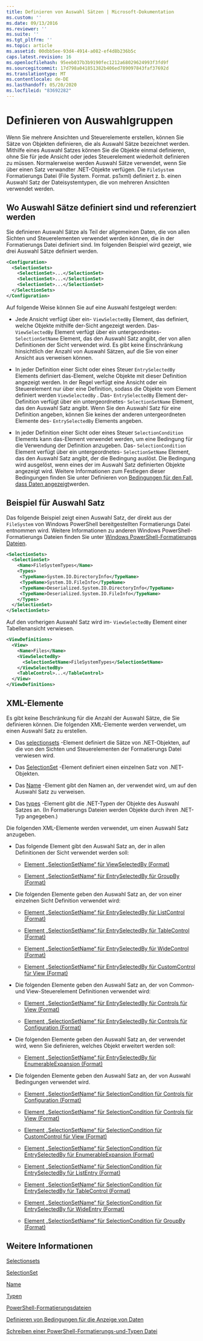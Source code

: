 ```yaml
---
title: Definieren von Auswahl Sätzen | Microsoft-Dokumentation
ms.custom: ''
ms.date: 09/13/2016
ms.reviewer: ''
ms.suite: ''
ms.tgt_pltfrm: ''
ms.topic: article
ms.assetid: 00dbb5ee-93d4-4914-a082-ef4d8b236b5c
caps.latest.revision: 16
ms.openlocfilehash: 95eeb037b3b9190fec1212a68029624993f3fd9f
ms.sourcegitcommit: 17d798a041851382b406ed789097843faf37692d
ms.translationtype: MT
ms.contentlocale: de-DE
ms.lasthandoff: 05/20/2020
ms.locfileid: "83692282"
---
```

# <a name="defining-selection-sets"></a>Definieren von Auswahlgruppen

Wenn Sie mehrere Ansichten und Steuerelemente erstellen, können Sie Sätze von Objekten definieren, die als Auswahl Sätze bezeichnet werden. Mithilfe eines Auswahl Satzes können Sie die Objekte einmal definieren, ohne Sie für jede Ansicht oder jedes Steuerelement wiederholt definieren zu müssen. Normalerweise werden Auswahl Sätze verwendet, wenn Sie über einen Satz verwandter .NET-Objekte verfügen. Die `FileSystem` Formatierungs Datei (File System. Format. ps1xml) definiert z. b. einen Auswahl Satz der Dateisystemtypen, die von mehreren Ansichten verwendet werden.

## <a name="where-selection-sets-are-defined-and-referenced"></a>Wo Auswahl Sätze definiert sind und referenziert werden

Sie definieren Auswahl Sätze als Teil der allgemeinen Daten, die von allen Sichten und Steuerelementen verwendet werden können, die in der Formatierungs Datei definiert sind. Im folgenden Beispiel wird gezeigt, wie drei Auswahl Sätze definiert werden.

```xml
<Configuration>
  <SelectionSets>
    <SelectionSet>...</SelectionSet>
    <SelectionSet>...</SelectionSet>
    <SelectionSet>...</SelectionSet>
  </SelectionSets>
</Configuration>
```

Auf folgende Weise können Sie auf eine Auswahl festgelegt werden:

- Jede Ansicht verfügt über ein- `ViewSelectedBy` Element, das definiert, welche Objekte mithilfe der-Sicht angezeigt werden. Das- `ViewSelectedBy` Element verfügt über ein untergeordnetes- `SelectionSetName` Element, das den Auswahl Satz angibt, der von allen Definitionen der Sicht verwendet wird. Es gibt keine Einschränkung hinsichtlich der Anzahl von Auswahl Sätzen, auf die Sie von einer Ansicht aus verweisen können.

- In jeder Definition einer Sicht oder eines Steuer `EntrySelectedBy` Elements definiert das-Element, welche Objekte mit dieser Definition angezeigt werden. In der Regel verfügt eine Ansicht oder ein Steuerelement nur über eine Definition, sodass die Objekte vom Element definiert werden `ViewSelectedBy` . Das- `EntrySelectedBy` Element der-Definition verfügt über ein untergeordnetes- `SelectionSetName` Element, das den Auswahl Satz angibt. Wenn Sie den Auswahl Satz für eine Definition angeben, können Sie keines der anderen untergeordneten Elemente des- `EntrySelectedBy` Elements angeben.

- In jeder Definition einer Sicht oder eines Steuer `SelectionCondition` Elements kann das-Element verwendet werden, um eine Bedingung für die Verwendung der Definition anzugeben. Das- `SelectionCondition` Element verfügt über ein untergeordnetes- `SelectionSetName` Element, das den Auswahl Satz angibt, der die Bedingung auslöst. Die Bedingung wird ausgelöst, wenn eines der im Auswahl Satz definierten Objekte angezeigt wird. Weitere Informationen zum Festlegen dieser Bedingungen finden Sie unter Definieren von [Bedingungen für den Fall, dass Daten angezeigt](./defining-conditions-for-displaying-data.md)werden.

## <a name="selection-set-example"></a>Beispiel für Auswahl Satz

Das folgende Beispiel zeigt einen Auswahl Satz, der direkt aus der `FileSystem` von Windows PowerShell bereitgestellten Formatierungs Datei entnommen wird. Weitere Informationen zu anderen Windows PowerShell-Formatierungs Dateien finden Sie unter [Windows PowerShell-Formatierungs Dateien](./powershell-formatting-files.md).

```xml
<SelectionSets>
  <SelectionSet>
    <Name>FileSystemTypes</Name>
    <Types>
     <TypeName>System.IO.DirectoryInfo</TypeName>
     <TypeName>System.IO.FileInfo</TypeName>
     <TypeName>Deserialized.System.IO.DirectoryInfo</TypeName>
     <TypeName>Deserialized.System.IO.FileInfo</TypeName>
    </Types>
  </SelectionSet>
</SelectionSets>
```

Auf den vorherigen Auswahl Satz wird im- `ViewSelectedBy` Element einer Tabellenansicht verwiesen.

```xml
<ViewDefinitions>
  <View>
    <Name>Files</Name>
    <ViewSelectedBy>
      <SelectionSetName>FileSystemTypes</SelectionSetName>
    </ViewSelectedBy>
    <TableControl>...</TableControl>
  </View>
</ViewDefinitions>

```

## <a name="xml-elements"></a>XML-Elemente

 Es gibt keine Beschränkung für die Anzahl der Auswahl Sätze, die Sie definieren können. Die folgenden XML-Elemente werden verwendet, um einen Auswahl Satz zu erstellen.

- Das [selectionsets](./selectionsets-element-format.md) -Element definiert die Sätze von .NET-Objekten, auf die von den Sichten und Steuerelementen der Formatierungs Datei verwiesen wird.

- Das [SelectionSet](./selectionset-element-format.md) -Element definiert einen einzelnen Satz von .NET-Objekten.

- Das [Name](./name-element-for-selectionset-format.md) -Element gibt den Namen an, der verwendet wird, um auf den Auswahl Satz zu verweisen.

- Das [types](./types-element-for-selectionset-format.md) -Element gibt die .NET-Typen der Objekte des Auswahl Satzes an. (In Formatierungs Dateien werden Objekte durch ihren .NET-Typ angegeben.)

 Die folgenden XML-Elemente werden verwendet, um einen Auswahl Satz anzugeben.

- Das folgende Element gibt den Auswahl Satz an, der in allen Definitionen der Sicht verwendet werden soll:

  - [Element „SelectionSetName“ für ViewSelectedBy (Format)](./selectionsetname-element-for-viewselectedby-format.md)

  - [Element „SelectionSetName“ für EntrySelectedBy für GroupBy (Format)](./selectionsetname-element-for-entryselectedby-for-groupby-format.md)

- Die folgenden Elemente geben den Auswahl Satz an, der von einer einzelnen Sicht Definition verwendet wird:

  - [Element „SelectionSetName“ für EntrySelectedBy für ListControl (Format)](./selectionsetname-element-for-entryselectedby-for-listcontrol-format.md)

  - [Element „SelectionSetName“ für EntrySelectedBy für TableControl (Format)](./selectionsetname-element-for-entryselectedby-for-tablecontrol-format.md)

  - [Element „SelectionSetName“ für EntrySelectedBy für WideControl (Format)](./selectionsetname-element-for-entryselectedby-for-widecontrol-format.md)

  - [Element „SelectionSetName“ für EntrySelectedBy für CustomControl für View (Format)](./selectionsetname-element-for-entryselectedby-for-customcontrol-for-view-format.md)

- Die folgenden Elemente geben den Auswahl Satz an, der von Common-und View-Steuerelement Definitionen verwendet wird:

  - [Element „SelectionSetName“ für EntrySelectedBy für Controls für View (Format)](./selectionsetname-element-for-entryselectedby-for-controls-for-view-format.md)

  - [Element „SelectionSetName“ für EntrySelectedBy für Controls für Configuration (Format)](./selectionsetname-element-for-entryselectedby-for-controls-for-configuration-format.md)

- Die folgenden Elemente geben den Auswahl Satz an, der verwendet wird, wenn Sie definieren, welches Objekt erweitert werden soll:

  - [Element „SelectionSetName“ für EntrySelectedBy für EnumerableExpansion (Format)](./selectionsetname-element-for-entryselectedby-for-enumerableexpansion-format.md)

- Die folgenden Elemente geben den Auswahl Satz an, der von Auswahl Bedingungen verwendet wird.

  - [Element „SelectionSetName“ für SelectionCondition für Controls für Configuration (Format)](./selectionsetname-element-for-selectioncondition-for-controls-for-configuration-format.md)

  - [Element „SelectionSetName“ für SelectionCondition für Controls für View (Format)](./selectionsetname-element-for-selectioncondition-for-controls-for-view-format.md)

  - [Element „SelectionSetName“ für SelectionCondition für CustomControl für View (Format)](./selectionsetname-element-for-selectioncondition-for-customcontrol-for-view-format.md)

  - [Element „SelectionSetName“ für SelectionCondition für EntrySelectedBy für EnumerableExpansion (Format)](./selectionsetname-element-for-selectioncondition-for-entryselectedby-for-enumerableexpansion-format.md)

  - [Element „SelectionSetName“ für SelectionCondition für EntrySelectedBy für ListEntry (Format)](./selectionsetname-element-for-selectioncondition-for-entryselectedby-for-listentry-format.md)

  - [Element „SelectionSetName“ für SelectionCondition für EntrySelectedBy für TableControl (Format)](./selectionsetname-element-for-selectioncondition-for-entryselectedby-for-tablecontrol-format.md)

  - [Element „SelectionSetName“ für SelectionCondition für EntrySelectedBy für WideEntry (Format)](./selectionsetname-element-for-selectioncondition-for-entryselectedby-for-wideentry-format.md)

  - [Element „SelectionSetName“ für SelectionCondition für GroupBy (Format)](./selectionsetname-element-for-selectioncondition-for-groupby-format.md)

## <a name="see-also"></a>Weitere Informationen

[Selectionsets](./selectionsets-element-format.md)

[SelectionSet](./selectionset-element-format.md)

[Name](./name-element-for-selectionset-format.md)

[Typen](./types-element-for-selectionset-format.md)

[PowerShell-Formatierungsdateien](./powershell-formatting-files.md)

[Definieren von Bedingungen für die Anzeige von Daten](./defining-conditions-for-displaying-data.md)

[Schreiben einer PowerShell-Formatierungs-und-Typen Datei](./writing-a-powershell-formatting-file.md)
